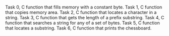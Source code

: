 Task 0, C function that fills memory with a constant byte.
Task 1, C function that copies memory area.
Task 2, C function that locates a character in a string.
Task 3, C function that gets the length of a prefix substring.
Task 4, C function that searches a string for any of a set of bytes.
Task 5, C function that locates a substring.
Task 6, C function that prints the chessboard.
